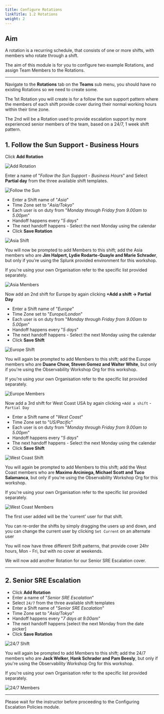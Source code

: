 ```yaml
---
title: Configure Rotations
linkTitle: 1.2 Rotations
weight: 2
---
```


## Aim

A rotation is a recurring schedule, that consists of one or more shifts, with members who rotate through a shift.

The aim of this module is for you to configure two example Rotations, and assign Team Members to the Rotations.

---

Navigate to the **Rotations** tab on the **Teams** sub menu, you should have no existing Rotations so we need to create some.

The 1st Rotation you will create is for a follow the sun support pattern where the members of each shift provide cover during their normal working hours within their time zone.

The 2nd will be a Rotation used to provide escalation support by more experienced senior members of the team, based on a 24/7, 1 week shift pattern.

## 1. Follow the Sun Support - Business Hours

Click **Add Rotation**

![Add Rotation](../../images/add-rotation.png)

Enter a name of "*Follow the Sun Support - Business Hours*" and Select **Partial day** from the three available shift templates.

![Follow the Sun](../../images/follow-the-sun.png)

* Enter a Shift name of "*Asia*"
* Time Zone set to "*Asia/Tokyo*"
* Each user is on duty from "*Monday through Friday from 9.00am to 5.00pm*"
* Handoff happens every "*5 days*"
* The next handoff happens - Select the next Monday using the calendar
* Click **Save Rotation**

![Asia Shift](../../images/asia-shift.png)

You will now be prompted to add Members to this shift; add the Asia members who are **Jim Halpert, Lydie Rodarte-Quayle and Marie Schrader**, but only if you're using the Splunk provided environment for this workshop.

If you're using your own Organisation refer to the specific list provided separately.

![Asia Members](../../images/asia-members.png)

Now add an 2nd shift for Europe by again clicking **+Add a shift → Partial Day**

* Enter a Shift name of "*Europe*"
* Time Zone set to "*Europe/London*"
* Each user is on duty from "*Monday through Friday from 9.00am to 5.00pm*"
* Handoff happens every "*5 days*"
* The next handoff happens - Select the next Monday using the calendar
* Click **Save Shift**

![Europe Shift](../../images/europe-shift.png)

You will again be prompted to add Members to this shift; add the Europe members who are **Duane Chow, Steven Gomez and Walter White**, but only if you're using the Observability Workshop Org for this workshop.

If you're using your own Organisation refer to the specific list provided separately.

![Europe Members](../../images/europe-members.png)

Now add a 3rd shift for West Coast USA by again clicking `+Add a shift` - `Partial Day`

* Enter a Shift name of "*West Coast*"
* Time Zone set to "*US/Pacific*"
* Each user is on duty from "*Monday through Friday from 9.00am to 5.00pm*"
* Handoff happens every "*5 days*"
* The next handoff happens - Select the next Monday using the calendar
* Click **Save Shift**

![West Coast Shift](../../images/west-coast-shift.png)

You will again be prompted to add Members to this shift; add the West Coast members who are **Maximo Arciniega, Michael Scott and Tuco Salamanca**, but only if you're using the Observability Workshop Org for this workshop.

If you're using your own Organisation refer to the specific list provided separately.

![West Coast Members](../../images/west-coast-members.png)

The first user added will be the 'current' user for that shift.

You can re-order the shifts by simply dragging the users up and down, and you can change the current user by clicking `Set Current` on an alternate user

You will now have three different Shift patterns, that provide cover 24hr hours, Mon - Fri, but with no cover at weekends.

We will now add another Rotation for our Senior SRE Escalation cover.

---

## 2. Senior SRE Escalation

* Click **Add Rotation**
* Enter a name of "*Senior SRE Escalation*"
* Select `24/7` from the three available shift templates
* Enter a Shift name of "*Senior SRE Escalation*"
* Time Zone set to "*Asia/Tokyo*"
* Handoff happens every "*7 days at 9.00am*"
* The next handoff happens [select the next Monday from the date picker]
* Click **Save Rotation**

![24/7 Shift](../../images/24-7-shift.png)

You will again be prompted to add Members to this shift; add the 24/7 members who are **Jack Welker, Hank Schrader and Pam Beesly**, but only if you're using the Observability Workshop Org for this workshop.

If you're using your own Organisation refer to the specific list provided separately.

![24/7 Members](../../images/24-7-members.png)

---

Please wait for the instructor before proceeding to the Configuring Escalation Policies module.
